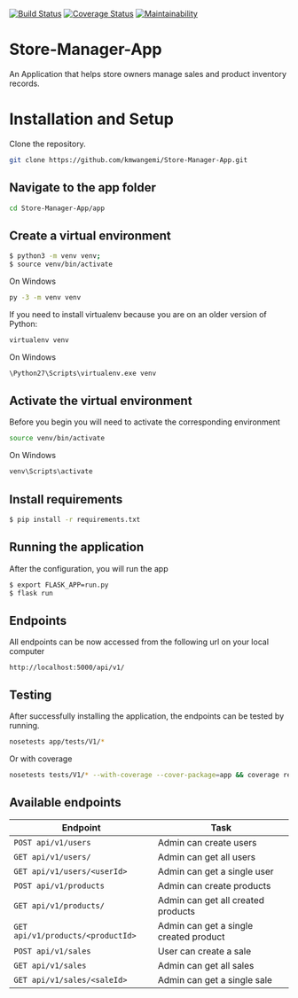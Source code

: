 [![Build Status](https://travis-ci.org/kmwangemi/Store-Manager-App.png?branch=develop)](https://travis-ci.org/kmwangemi/Store-Manager-App)  [![Coverage Status](https://coveralls.io/repos/github/kmwangemi/Store-Manager-App/badge.svg?branch=develop)](https://coveralls.io/github/kmwangemi/Store-Manager-App?branch=develop) [![Maintainability](https://api.codeclimate.com/v1/badges/130981ae32ddfffa8301/maintainability)](https://codeclimate.com/github/kmwangemi/Store-Manager-App/maintainability)

# Store-Manager-App
An Application that helps store owners manage sales and product inventory records.

# Installation and Setup
Clone the repository.
```bash
git clone https://github.com/kmwangemi/Store-Manager-App.git
```
## Navigate to the app folder
```bash
cd Store-Manager-App/app
```

## Create a virtual environment

```bash
$ python3 -m venv venv;
$ source venv/bin/activate
```
On Windows
```bash
py -3 -m venv venv
```
If you need to install virtualenv because you are on an older version of Python:
```bash
virtualenv venv
```
On Windows
```bash
\Python27\Scripts\virtualenv.exe venv
```

## Activate the virtual environment
Before you begin you will need to activate the corresponding environment
```bash
source venv/bin/activate
```
On Windows
```bash
venv\Scripts\activate
```

## Install requirements
```bash
$ pip install -r requirements.txt
```

## Running the application
After the configuration, you will run the app 
```bash
$ export FLASK_APP=run.py
$ flask run
```

## Endpoints
All endpoints can be now accessed from the following url on your local computer
```
http://localhost:5000/api/v1/
```

## Testing
After successfully installing the application, the endpoints can be tested by running.
```bash
nosetests app/tests/V1/*
```

Or with coverage
```bash
nosetests tests/V1/* --with-coverage --cover-package=app && coverage report
```
## Available endpoints
|  Endpoint  | Task  |
|  ---  | --- |
| `POST api/v1/users` | Admin can create users | 
| `GET api/v1/users/` | Admin can get all users |
| `GET api/v1/users/<userId>` | Admin can get a single user |
| `POST api/v1/products` | Admin can create products | 
| `GET api/v1/products/` | Admin can get all created products |
| `GET api/v1/products/<productId>` | Admin can get a single created product |
| `POST api/v1/sales` | User can create a sale | 
| `GET api/v1/sales` | Admin can get all sales |
| `GET api/v1/sales/<saleId>` | Admin can get a single sale |


